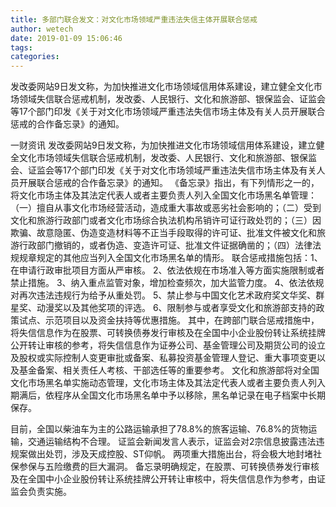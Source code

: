 ```yaml
---
title: 多部门联合发文：对文化市场领域严重违法失信主体开展联合惩戒
author: wetech
date: 2019-01-09 15:06:46
tags: 
categories: 
---
```

发改委网站9日发文称，为加快推进文化市场领域信用体系建设，建立健全文化市场领域失信联合惩戒机制，发改委、人民银行、文化和旅游部、银保监会、证监会等17个部门印发《关于对文化市场领域严重违法失信市场主体及有关人员开展联合惩戒的合作备忘录》的通知。
<!-- more -->
一财资讯
发改委网站9日发文称，为加快推进文化市场领域信用体系建设，建立健全文化市场领域失信联合惩戒机制，发改委、人民银行、文化和旅游部、银保监会、证监会等17个部门印发《关于对文化市场领域严重违法失信市场主体及有关人员开展联合惩戒的合作备忘录》的通知。
《备忘录》指出，有下列情形之一的，将文化市场主体及其法定代表人或者主要负责人列入全国文化市场黑名单管理：（一）擅自从事文化市场经营活动，造成重大事故或恶劣社会影响的；（二）受到文化和旅游行政部门或者文化市场综合执法机构吊销许可证行政处罚的；（三）因欺骗、故意隐匿、伪造变造材料等不正当手段取得的许可证、批准文件被文化和旅游行政部门撤销的，或者伪造、变造许可证、批准文件证据确凿的；（四）法律法规规章规定的其他应当列入全国文化市场黑名单的情形。
联合惩戒措施包括：1、在申请行政审批项目方面从严审核。
2、依法依规在市场准入等方面实施限制或者禁止措施。
3、纳入重点监管对象，增加检查频次，加大监管力度。
4、依法依规对再次违法违规行为给予从重处罚。
5、禁止参与中国文化艺术政府奖文华奖、群星奖、动漫奖以及其他奖项的评选。
6、限制参与或者享受文化和旅游部支持的政策试点、示范项目以及资金扶持等优惠措施。
其中，在跨部门联合惩戒措施中，将失信信息作为在股票、可转换债券发行审核及在全国中小企业股份转让系统挂牌公开转让审核的参考，将失信信息作为证券公司、基金管理公司及期货公司的设立及股权或实际控制人变更审批或备案、私募投资基金管理人登记、重大事项变更以及基金备案、相关责任人考核、干部选任等的重要参考。
文化和旅游部将对全国文化市场黑名单实施动态管理，文化市场主体及其法定代表人或者主要负责人列入期满后，依程序从全国文化市场黑名单中予以移除，黑名单记录在电子档案中长期保存。
 
 
目前，全国以柴油车为主的公路运输承担了78.8%的旅客运输、76.8%的货物运输，交通运输结构不合理。
证监会新闻发言人表示，证监会对2宗信息披露违法违规案做出处罚，涉及天成控股、ST仰帆。
两项重大措施出台，将会极大地封堵社保参保与五险缴费的巨大漏洞。
备忘录明确规定，在股票、可转换债券发行审核及在全国中小企业股份转让系统挂牌公开转让审核中，将失信信息作为参考，由证监会负责实施。

